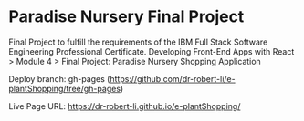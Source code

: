 # Paradise Nursery Final Project

Final Project to fulfill the requirements of the IBM Full Stack Software Engineering Professional Certificate.
Developing Front-End Apps with React > Module 4 > Final Project: Paradise Nursery Shopping Application

Deploy branch: gh-pages (https://github.com/dr-robert-li/e-plantShopping/tree/gh-pages)

Live Page URL: https://dr-robert-li.github.io/e-plantShopping/
